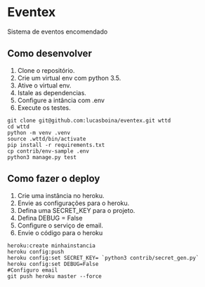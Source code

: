 # Eventex
Sistema de eventos encomendado

## Como desenvolver

 1. Clone o repositório.
 2. Crie um virtual env com python 3.5.
 3. Ative o virtual env.
 4. Istale as dependencias.
 5. Configure a intância com .env
 6. Execute os testes.


```console
git clone git@github.com:lucasboina/eventex.git wttd
cd wttd 
python -m venv .venv
source .wttd/bin/activate
pip install -r requirements.txt
cp contrib/env-sample .env
python3 manage.py test
```
## Como fazer o deploy

1. Crie uma instância no heroku.
2. Envie as configurações para o heroku.
3. Defina uma SECRET_KEY para o projeto.
4. Defina DEBUG = False 
5. Configure o serviço de email.
6. Envie o código para o heroku


```console
heroku:create minhainstancia
heroku config:push
heroku config:set SECRET_KEY= `python3 contrib/secret_gen.py`
heroku config:set DEBUG=False
#Configuro email
git push heroku master --force
```